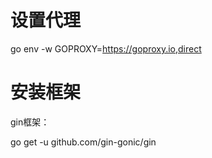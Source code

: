 # 设置代理

go env -w GOPROXY=https://goproxy.io,direct

# 安装框架

gin框架：

go get -u github.com/gin-gonic/gin 
